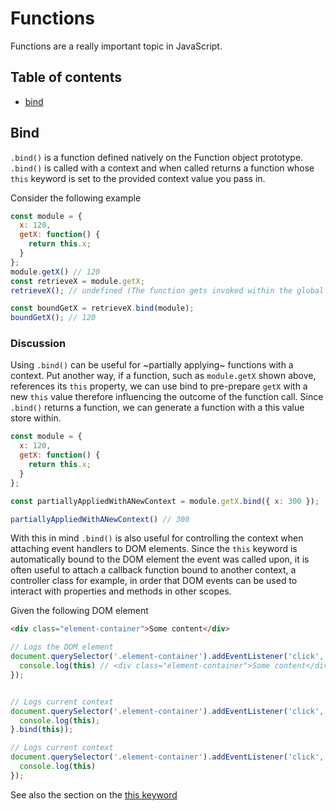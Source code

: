 # Functions
Functions are a really important topic in JavaScript.

## Table of contents

- [bind](#bind)

## Bind
`.bind()` is a function defined natively on the Function object prototype. `.bind()` is called with a context and when called returns a function whose `this` keyword is set to the provided context value you pass in.

Consider the following example
```js
const module = {
  x: 120,
  getX: function() {
    return this.x;
  }
};
module.getX() // 120
const retrieveX = module.getX;
retrieveX(); // undefined (The function gets invoked within the global scope

const boundGetX = retrieveX.bind(module);
boundGetX(); // 120
```

### Discussion
Using `.bind()` can be useful for ~partially applying~ functions with a context. Put another way, if a function, such as `module.getX` shown above, references its `this` property, we can use bind to pre-prepare `getX` with a new `this` value therefore influencing the outcome of the function call. Since `.bind()` returns a function, we can generate a function with a this value store within.

```js
const module = {
  x: 120,
  getX: function() {
    return this.x;
  }
};

const partiallyAppliedWithANewContext = module.getX.bind({ x: 300 });

partiallyAppliedWithANewContext() // 300
```

With this in mind `.bind()` is also useful for controlling the context when attaching event handlers to DOM elements. Since the `this` keyword is automatically bound to the DOM element the event was called upon, it is often useful to attach a callback function bound to another context, a controller class for example, in order that DOM events can be used to interact with properties and methods in other scopes.

Given the following DOM element

```html
<div class="element-container">Some content</div>

```

```js
// Logs the DOM element
document.querySelector('.element-container').addEventListener('click', function() {
  console.log(this) // <div class="element-container">Some content</div>
});


// Logs current context
document.querySelector('.element-container').addEventListener('click', function() {
  console.log(this);
}.bind(this));

// Logs current context
document.querySelector('.element-container').addEventListener('click', () => {
  console.log(this)
});

```

See also the section on the [this keyword](https://github.com/kojinkai/js-handbook/tree/master/this)

